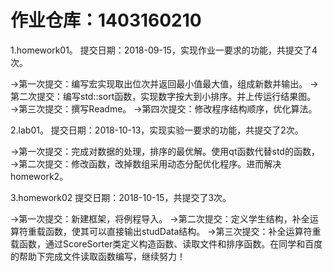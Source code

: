 
# 作业仓库：1403160210
1.homework01。 提交日期：2018-09-15，实现作业一要求的功能，共提交了4次。<br>

→第一次提交：编写宏实现取出位次并返回最小值最大值，组成新数并输出。
→第二次提交：编写std::sort函数，实现数字按大到小排序。并上传运行结果图。
→第三次提交：撰写Readme。
→第四次提交：修改程序结构顺序，优化算法。<br>


2.lab01。 提交日期：2018-10-13，实现实验一要求的功能，共提交了2次。<br>

→第一次提交：完成对数据的处理，排序的最优解。使用qt函数代替std的函数，
→第二次提交：修改函数，改掉数组采用动态分配优化程序。进而解决homework2。

3.homework02 提交日期：2018-10-15，共提交了3次。

→第一次提交：新建框架，将例程导入。
→第二次提交：定义学生结构，补全运算符重载函数，使其可以直接输出studData结构。
→第三次提交：补全运算符重载函数，通过ScoreSorter类定义构造函数、读取文件和排序函数。在同学和百度的帮助下完成文件读取函数编写，继续努力！




